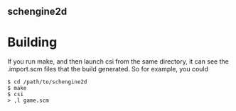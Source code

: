 schengine2d
-----------

Building
=========
If you run make, and then launch csi from the same directory, it can see the .import.scm files
that the build generated. So for example, you could

```shell
$ cd /path/to/schengine2d
$ make
$ csi
> ,l game.scm
```
